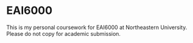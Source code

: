 # EAI6000
This is my personal coursework for EAI6000 at Northeastern University. Please do not copy for academic submission.
